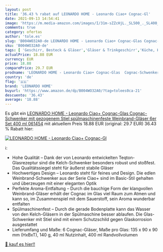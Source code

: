 ```yaml
---
layout: post
title: '36.43 % rabat auf LEONARDO HOME - Leonardo Ciao+ Cognac-Gl'
date: 2021-09-13 14:54:41
image: 'https://m.media-amazon.com/images/I/31m-sZZcHjL._SL500_._SL400_.jpg'
comments: true
category: ofertas
author: 'tole.es'
slug: 'B004WO32A0-de LEONARDO HOME - Leonardo Ciao+ Cognac-Glas Cognac-...'
sku: 'B004WO32A0-de'
tags: [ 'Geschirr, Besteck & Gläser','Gläser & Trinkgeschirr','Küche, Haushalt & Wohnen','Küche, Kochen & Backen','Rotweingläser','Weingläser','leonardo home', ]
actualPrice: 18.88 EUR
currency: EUR
price: 18.88
comparePrice: 29.7 EUR
prodname: 'LEONARDO HOME - Leonardo Ciao+ Cognac-Glas  Cognac-Schwenker mit gezogenem Stiel  spülmaschinenfeste Weinbrand-Gläser  6er Set  400 ml  061454'
country: 'de'
flag: '🇩🇪'
brand: 'LEONARDO HOME'
buyurl: 'https://www.amazon.de/dp/B004WO32A0/?tag=tolees0ca-21'
descuento: '36.43'
average: '18.88'
---
```


Es gibt ein [LEONARDO HOME - Leonardo Ciao+ Cognac-Glas  Cognac-Schwenker mit gezogenem Stiel  spülmaschinenfeste Weinbrand-Gläser  6er Set  400 ml  061454](https://www.amazon.de/dp/B004WO32A0/?tag=tolees0ca-21) mit aktuellem Preis 18.88 EUR (original: 29.7 EUR) 36.43 % Rabatt hier:

[![LEONARDO HOME - Leonardo Ciao+ Cognac-Gl](https://m.media-amazon.com/images/I/31m-sZZcHjL._SL500_._SL400_.jpg)](https://www.amazon.de/dp/B004WO32A0/?tag=tolees0ca-21)

ℹ️:

- Hohe Qualität – Dank der von Leonardo entwickelten Teqton-Glasrezeptur sind die Kelch-Schwenker besonders robust und stoßfest. Das Qualitätssiegel steht für äußerst stabile Gläser
- Hochwertiges Design – Leonardo steht für feines und Design. Die edlen Weinbrand-Schwenker aus der Serie Ciao+ sind im Basic-Stil gehalten und überzeugen mit einer eleganten Optik
- Perfekte Aroma-Entfaltung – Durch die bauchige Form der klangvollen Weinbrand-Gläser erhält der Cognac im Glas viel Raum zum Atmen und kann so, im Zusammenspiel mit dem Sauerstoff, sein Aroma wunderbar entfalten
- Spülmaschinenfest – Durch die gerade Bodenplatte kann das Wasser von den Kelch-Gläsern in der Spülmaschine besser ablaufen. Die Glas-Schwenker mit Stiel sind mit einem Schutzschild gegen Glaskorrosion ausgestattet
- Lieferumfang und Maße: 6 Cognac-Gläser, Maße pro Glas: 135 x 90 x 90 mm (HxBxT), 140 g, 40 ml Nutzinhalt, 400 ml Randvollvolumen

[🛒 kauf es hier!!](https://www.amazon.de/dp/B004WO32A0/?tag=tolees0ca-21)
